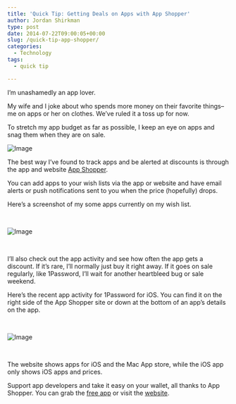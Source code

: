 ```yaml
---
title: 'Quick Tip: Getting Deals on Apps with App Shopper'
author: Jordan Shirkman
type: post
date: 2014-07-22T09:00:05+00:00
slug: /quick-tip-app-shopper/
categories:
  - Technology
tags:
  - quick tip

---
```

I’m unashamedly an app lover.

My wife and I joke about who spends more money on their favorite things–me on apps or her on clothes. We’ve ruled it a toss up for now.

To stretch my app budget as far as possible, I keep an eye on apps and snag them when they are on sale.

![Image](/images/quick-tip-logo.jpeg) 

The best way I’ve found to track apps and be alerted at discounts is through the app and website [App Shopper](http://appshopper.com).

You can add apps to your wish lists via the app or website and have email alerts or push notifications sent to you when the price (hopefully) drops.

Here’s a screenshot of my some apps currently on my wish list.

&nbsp;

![Image](https://jshirk.com/blog/images/Attachment-1-576x1024.jpeg) 

&nbsp;

I’ll also check out the app activity and see how often the app gets a discount. If it’s rare, I’ll normally just buy it right away. If it goes on sale regularly, like 1Password, I’ll wait for another heartbleed bug or sale weekend.

Here’s the recent app activity for 1Password for iOS. You can find it on the right side of the App Shopper site or down at the bottom of an app’s details on the app.

&nbsp;

![Image](/images/Screen-Shot-2014-07-15-at-1.51.30-PM.jpeg) 

&nbsp;

The website shows apps for iOS and the Mac App store, while the iOS app only shows iOS apps and prices.

Support app developers and take it easy on your wallet, all thanks to App Shopper. You can grab the [free app](https://itunes.apple.com/us/app/appshopper-social/id602522782?mt=8) or visit the [website](http://appshopper.com).
